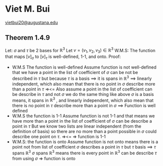 # Viet M. Bui
vietbui20@augustana.edu

## Theorem 1.4.9

Let: $\sigma$ and $\tau$ be 2 bases for $\mathbb{R}^3$
Let $v = (v_1,v_2,v_3) \in \mathbb{R}^3$ 
W.M.S:  The function that maps $[v]_\sigma$ to $[v]_\tau$ is well-defined, 1-1, and onto.
Proof:
- W.M.S The function is well-defined
	Assume function is not well-defined that we have a point in the list of coefficient of $\sigma$  can be not be described in $\tau$
	but because $\tau$ is a basis 
	==> it is spans in $\mathbb{R}^3$ 
	==> linearly independent, which also mean that there is no point in $\sigma$ describe more than a point in $\tau$ 
	=><= 
	Also assume a point in the list of coefficient can be describe in $\tau$ and not $\sigma$ 
	we do the same thing like above $\sigma$ is a basis means, it spans in $\mathbb{R}^3$ , and linearly independent, which also mean that there is no point in $\tau$ describe more than a point in $\sigma$ 
==> Function is well defined
- W.M.S the function is 1-1
	Assume function is not 1-1 and that means we have more than a point in the list of coefficient of $\sigma$ can be describe a point in $\tau$ 
	But we know two lists are linear independent (from the definition of basis) so there are no more than a point possible in $\sigma$ could describe one point on $\tau$.
	=><=
	=> function is 1-1
- W.M.S: the function is onto
	Assume function is not onto means there is a point not from list of coefficient $\sigma$ describes a point in $\tau$ 
	but 
	$\tau$ basis ==> $\tau$ spans $\mathbb{R}^3$
	$\sigma$ spans $\mathbb{R}^3$ means there is every point in $\mathbb{R}^3$ can be describe $\tau$ from using $\sigma$ 
=> function is onto
